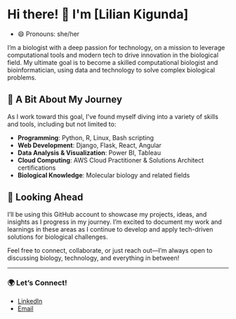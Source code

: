 # Hi there! 👋 I'm [Lilian Kigunda]
- 😄 Pronouns: she/her

I’m a biologist with a deep passion for technology, on a mission to leverage computational tools and modern tech to drive innovation in the biological field. My ultimate goal is to become a skilled computational biologist and bioinformatician, using data and technology to solve complex biological problems.

## 🌱 A Bit About My Journey
As I work toward this goal, I've found myself diving into a variety of skills and tools, including but not limited to:
- **Programming**: Python, R, Linux, Bash scripting
- **Web Development**: Django, Flask, React, Angular
- **Data Analysis & Visualization**: Power BI, Tableau
- **Cloud Computing**: AWS Cloud Practitioner & Solutions Architect certifications
- **Biological Knowledge**: Molecular biology and related fields

## 🚀 Looking Ahead
I’ll be using this GitHub account to showcase my projects, ideas, and insights as I progress in my journey. I’m excited to document my work and learnings in these areas as I continue to develop and apply tech-driven solutions for biological challenges.

Feel free to connect, collaborate, or just reach out—I’m always open to discussing biology, technology, and everything in between!

---
### 🌍 Let’s Connect!
- [LinkedIn](https://www.linkedin.com/in/lilian-kigunda/)
- [Email](liliankanana96@gmail.com)


<!--
**Kigunda-lilian/Kigunda-lilian** is a ✨ _special_ ✨ repository because its `README.md` (this file) appears on your GitHub profile.

Here are some ideas to get you started:

- 🔭 I’m currently working on ...
- 🌱 I’m currently learning ...
- 👯 I’m looking to collaborate on ...
- 🤔 I’m looking for help with ...
- 💬 Ask me about ...
- 📫 How to reach me: ...
- 😄 Pronouns: ...
- ⚡ Fun fact: ...
-->
